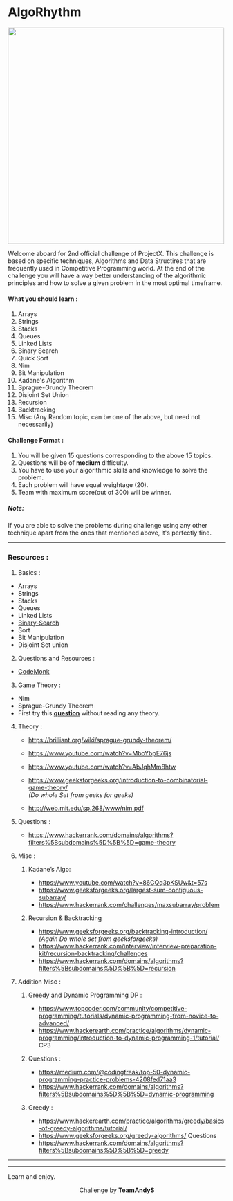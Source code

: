 # AlgoRhythm
<img src = "https://cdn-images-1.medium.com/max/1600/1*gxqZjvLgyl_AQNSD17Eu2Q.jpeg" width= "500px" height="500px"/>

Welcome aboard for 2nd official challenge of ProjectX. This challenge is based on specific techniques, Algorithms and Data Structires 
that are frequently used in Competitive Programming world. At the end of the challenge you will have a way better understanding 
of the algorithmic principles and how to solve a given problem in the most optimal timeframe.

#### What you should learn :
1. Arrays
2. Strings
3. Stacks
4. Queues
5. Linked Lists
6. Binary Search
7. Quick Sort
8. Nim
9. Bit Manipulation
10. Kadane's Algorithm
11. Sprague-Grundy Theorem
12. Disjoint Set Union
13. Recursion
14. Backtracking
15. Misc (Any Random topic, can be one of the above, but need not necessarily) 

#### Challenge Format :
1. You will be given 15 questions corresponding to the above 15 topics.
2. Questions will be of **medium** difficulty.
3. You have to use your algorithmic skills and knowledge to solve the problem.
4. Each problem will have equal weightage (20).
5. Team with maximum score(out of 300) will be winner.

<h5>Note:</h5> If you are able to solve the problems during challenge using any other technique apart from the ones that mentioned above, it's 
perfectly fine.

---

### Resources :

1. Basics :
* Arrays
* Strings
* Stacks
* Queues
* Linked Lists
* [Binary-Search](https://www.topcoder.com/community/competitive-programming/tutorials/binary-search)
* Sort
* Bit Manipulation
* Disjoint Set union

2. Questions and Resources : 
* [CodeMonk](https://www.hackerearth.com/practice/codemonk/)

3. Game Theory :
* Nim
* Sprague-Grundy Theorem
* First try this [**question**](https://www.hackerrank.com/challenges/game-of-stones-1/problem) without reading any theory.

4. Theory :
    * https://brilliant.org/wiki/sprague-grundy-theorem/
    * https://www.youtube.com/watch?v=MboYbpE76js
    * https://www.youtube.com/watch?v=AbJqhMm8htw
    * https://www.geeksforgeeks.org/introduction-to-combinatorial-game-theory/          
_(Do whole Set from geeks for geeks)_

   * http://web.mit.edu/sp.268/www/nim.pdf

5. Questions : 
    * https://www.hackerrank.com/domains/algorithms?filters%5Bsubdomains%5D%5B%5D=game-theory

6. Misc :
    1. Kadane’s Algo:
        * https://www.youtube.com/watch?v=86CQq3pKSUw&t=57s
        * https://www.geeksforgeeks.org/largest-sum-contiguous-subarray/
        * https://www.hackerrank.com/challenges/maxsubarray/problem

    2. Recursion & Backtracking
       * https://www.geeksforgeeks.org/backtracking-introduction/
_(Again Do whole set from geeksforgeeks)_
       * https://www.hackerrank.com/interview/interview-preparation-kit/recursion-backtracking/challenges
       * https://www.hackerrank.com/domains/algorithms?filters%5Bsubdomains%5D%5B%5D=recursion

7. Addition Misc :
   1. Greedy and Dynamic Programming DP :
      * https://www.topcoder.com/community/competitive-programming/tutorials/dynamic-programming-from-novice-to-advanced/
      * https://www.hackerearth.com/practice/algorithms/dynamic-programming/introduction-to-dynamic-programming-1/tutorial/
CP3

    2. Questions :
       * https://medium.com/@codingfreak/top-50-dynamic-programming-practice-problems-4208fed71aa3
       * https://www.hackerrank.com/domains/algorithms?filters%5Bsubdomains%5D%5B%5D=dynamic-programming

    3. Greedy :
       * https://www.hackerearth.com/practice/algorithms/greedy/basics-of-greedy-algorithms/tutorial/
       * https://www.geeksforgeeks.org/greedy-algorithms/
Questions
        * https://www.hackerrank.com/domains/algorithms?filters%5Bsubdomains%5D%5B%5D=greedy

---
---

Learn and enjoy.

<p align="center">
  Challenge by <strong>TeamAndyS</strong>
</p>
